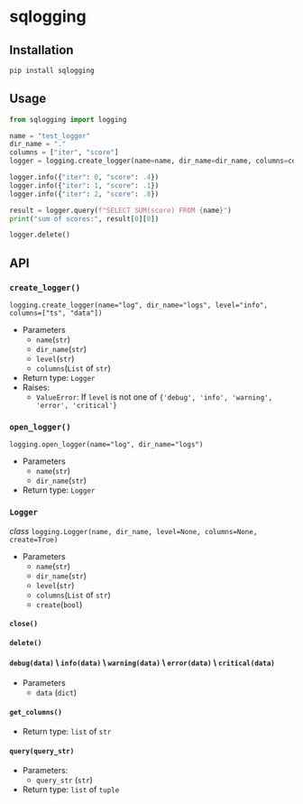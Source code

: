 # sqlogging

## Installation

```bash
pip install sqlogging
```

## Usage

```python
from sqlogging import logging

name = "test_logger"
dir_name = "."
columns = ["iter", "score"]
logger = logging.create_logger(name=name, dir_name=dir_name, columns=columns)

logger.info({"iter": 0, "score": .4})
logger.info({"iter": 1, "score": .1})
logger.info({"iter": 2, "score": .8})

result = logger.query(f"SELECT SUM(score) FROM {name}")
print("sum of scores:", result[0][0])

logger.delete()
```

## API

### `create_logger()`
`logging.create_logger(name="log", dir_name="logs", level="info", columns=["ts", "data"])`
* Parameters
  * `name`(`str`)
  * `dir_name`(`str`)
  * `level`(`str`)
  * `columns`(`List` of `str`)
* Return type: `Logger`
* Raises:
  * `ValueError`: If `level` is not one of `{'debug', 'info', 'warning', 'error', 'critical'}`

### `open_logger()`
`logging.open_logger(name="log", dir_name="logs")`
* Parameters
  * `name`(`str`)
  * `dir_name`(`str`)
* Return type: `Logger`

### `Logger`
*class* `logging.Logger(name, dir_name, level=None, columns=None, create=True)`
* Parameters
  * `name`(`str`)
  * `dir_name`(`str`)
  * `level`(`str`)
  * `columns`(`List` of `str`)
  * `create`(`bool`)

#### `close()`

#### `delete()`

#### `debug(data)` \\ `info(data)` \\ `warning(data)` \\ `error(data)` \\ `critical(data)`

* Parameters
  * `data` (`dict`)

#### `get_columns()`
* Return type: `list` of `str`

#### `query(query_str)`

* Parameters:
  * `query_str` (`str`)
* Return type: `list` of `tuple`
